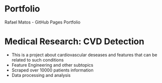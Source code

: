 # Portfolio
Rafael Matos - GitHub Pages Portfolio

# Medical Research: CVD Detection
* This is a project about cardiovascular deseases and features that can be related to such conditions
* Feature Engineering and other subtopics
* Scraped over 10000 patients information
* Data processing and analysis
